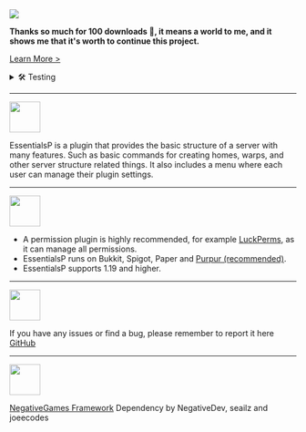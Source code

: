 <img src="https://cdn.discordapp.com/attachments/903181864116826112/1058339339937001522/EssentialsP_Banner.png" />

**Thanks so much for 100 downloads 💖, it means a world to me, and it shows me that it's worth to continue this project.**

[Learn More >](https://essentialsp.tk)

<details>
<summary>
🛠️ Testing
</summary>
<span>If you want to help me test my plugin, join the <a href="https://discord.gg/Y7SbYphVw9" >discord</a> or the IP <code>test.essentialsp.tk</code> (not guaranteed that the server is online)</span>
</details>

***

<img src="https://cdn.discordapp.com/attachments/903181864116826112/1043082635221684295/About_purple.png" height="54px"/>

EssentialsP is a plugin that provides the basic structure of a server with many features. Such as basic commands for creating homes, warps, and other server structure related things. It also includes a menu where each user can manage their plugin settings.

***

<img src="https://cdn.discordapp.com/attachments/903181864116826112/1043087096182734859/Requirements_purple.png" height="54px"/>

- A permission plugin is highly recommended, for example [LuckPerms](https://luckperms.net/), as it can manage all permissions.
- EssentialsP runs on Bukkit, Spigot, Paper and [Purpur (recommended)](https://purpurmc.org/).
- EssentialsP supports 1.19 and higher.

***

<img src="https://cdn.discordapp.com/attachments/903181864116826112/1043082636240900147/Issue_purple.png" height="54px"/>

If you have any issues or find a bug, please remember to report it here [GitHub](https://github.com/0PandaDEV/EssentialsP/issues)

***

<img src="https://cdn.discordapp.com/attachments/903181864116826112/1043082635771134002/Credits_purple.png" height="54px"/>

[NegativeGames Framework](https://github.com/Negative-Games/Framework) Dependency by NegativeDev, seailz and joeecodes
